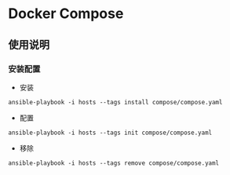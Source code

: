 # Docker Compose

## 使用说明

### 安装配置

- 安装
```
ansible-playbook -i hosts --tags install compose/compose.yaml
```
- 配置
```
ansible-playbook -i hosts --tags init compose/compose.yaml
```
- 移除
```
ansible-playbook -i hosts --tags remove compose/compose.yaml
```

